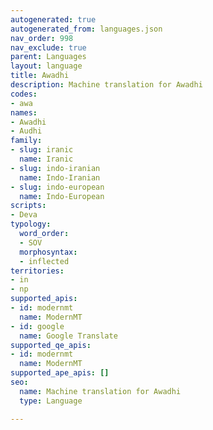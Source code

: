 ```yaml
---
autogenerated: true
autogenerated_from: languages.json
nav_order: 998
nav_exclude: true
parent: Languages
layout: language
title: Awadhi
description: Machine translation for Awadhi
codes:
- awa
names:
- Awadhi
- Audhi
family:
- slug: iranic
  name: Iranic
- slug: indo-iranian
  name: Indo-Iranian
- slug: indo-european
  name: Indo-European
scripts:
- Deva
typology:
  word_order:
  - SOV
  morphosyntax:
  - inflected
territories:
- in
- np
supported_apis:
- id: modernmt
  name: ModernMT
- id: google
  name: Google Translate
supported_qe_apis:
- id: modernmt
  name: ModernMT
supported_ape_apis: []
seo:
  name: Machine translation for Awadhi
  type: Language

---
```


